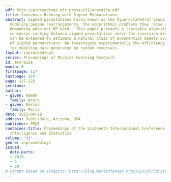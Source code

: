 ```yaml
---
pdf: http://proceedings.mlr.press/v31/arora13a.pdf
title: Consensus Ranking with Signed Permutations
abstract: Signed permutations (also known as the hyperoctahedral group) are used in
  modeling genome rearrangements. The algorithmic problems they raise are computationally
  demanding when not NP-hard.  This paper presents a tractable algorithm for learning
  consensus ranking between signed permutations under the inversion distance.  This
  can be extended to estimate a natural class of exponential models over the group
  of signed permutations. We investigate experimentally the efficiency of our algorithm
  for modeling data generated by random reversals.
layout: inproceedings
series: Proceedings of Machine Learning Research
id: arora13a
month: 0
firstpage: 117
lastpage: 125
page: 117-125
sections: 
author:
- given: Raman
  family: Arora
- given: Marina
  family: Meila
date: 2013-04-29
address: Scottsdale, Arizona, USA
publisher: PMLR
container-title: Proceedings of the Sixteenth International Conference on Artificial
  Intelligence and Statistics
volume: '31'
genre: inproceedings
issued:
  date-parts:
  - 2013
  - 4
  - 29
# Format based on citeproc: http://blog.martinfenner.org/2013/07/30/citeproc-yaml-for-bibliographies/
---
```


